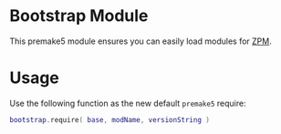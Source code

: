 # Bootstrap Module
This premake5 module ensures you can easily load modules for [ZPM](http://zpm.zefiros.eu/).

# Usage
Use the following function as the new default `premake5` require:
```lua
bootstrap.require( base, modName, versionString )
```